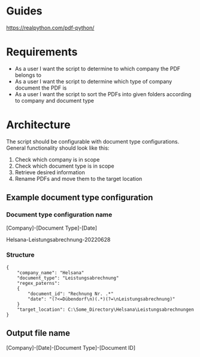 # Guides
https://realpython.com/pdf-python/

# Requirements
- As a user I want the script to determine to which company the PDF belongs to
- As a user I want the script to determine which type of company document the PDF is
- As a user I want the script to sort the PDFs into given folders according to company and document type

# Architecture
The script should be configurable with document type configurations.
General functionality should look like this:
1. Check which company is in scope
2. Check which document type is in scope
3. Retrieve desired information
4. Rename PDFs and move them to the target location

## Example document type configuration
### Document type configuration name
[Company]-[Document Type]-[Date]

Helsana-Leistungsabrechnung-20220628

### Structure
```
{
    "company_name": "Helsana"
    "document_type": "Leistungsabrechnung"
    "regex_paterns": 
    { 
        "document_id": "Rechnung Nr. .*"
        "date": "(?<=Dübendorf\n)(.*)(?=\nLeistungsabrechnung)"
    }
    "target_location": C:\Some_Directory\Helsana\Leistungsabrechnungen
}
```

## Output file name
[Company]-[Date]-[Document Type]-[Document ID]